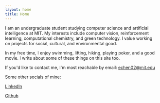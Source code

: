 ```yaml
---
layout: home
title: Home
---
```



I am an undergraduate student studying computer science and artificial intelligence at MIT. My interests include computer vision, reinforcement learning, computational chemistry, and green technology. I value working on projects for social, cultural, and environmental good. 

In my free time, I enjoy swimming, lifting, hiking, playing poker, and a good movie. I write about some of these things on this site too. 

If you'd like to contact me, I'm most reachable by email:  <echen02@mit.edu>


Some other socials of mine: 

[LinkedIn](https://www.linkedin.com/in/elliotchen02/)  

[Github](https://github.com/elliotchen02)











